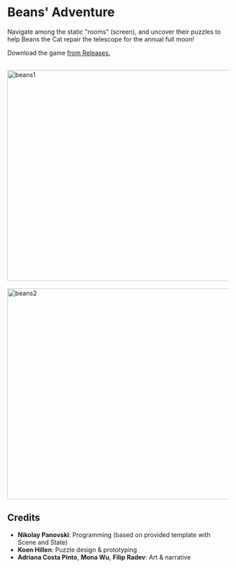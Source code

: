 # Beans' Adventure

Navigate among the static "rooms" (screen), and uncover their puzzles to help Beans the Cat repair the telescope for the annual full moon!

Download the game [from Releases.](https://github.com/nikolay-panovski/BeansAdventure/releases/tag/v1.2-B)

<br />

<img width="640" height="480" alt="beans1" src="https://github.com/user-attachments/assets/78f62db2-b1a5-4f5e-bb23-41440bd9783a" />
<br />
<br />
<img width="640" height="480" alt="beans2" src="https://github.com/user-attachments/assets/b4fbc728-f324-4d54-bd87-c8f463cebeba" />

## Credits

- **Nikolay Panovski**: Programming (based on provided template with Scene and State)
- **Koen Hillen**: Puzzle design & prototyping
- **Adriana Costa Pinto**, **Mona Wu**, **Filip Radev**: Art & narrative

